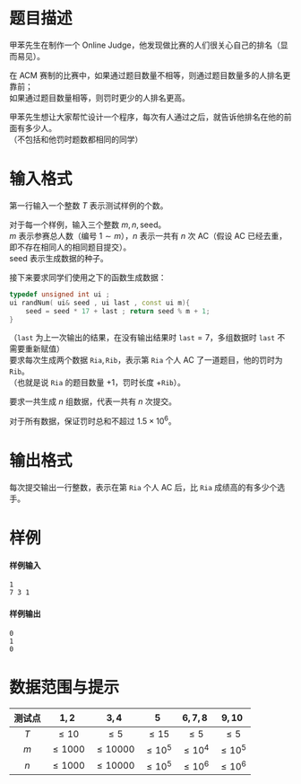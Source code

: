 
# 题目描述

甲苯先生在制作一个 Online Judge，他发现做比赛的人们很关心自己的排名（显而易见）。

在 ACM 赛制的比赛中，如果通过题目数量不相等，则通过题目数量多的人排名更靠前；  
如果通过题目数量相等，则罚时更少的人排名更高。

甲苯先生想让大家帮忙设计一个程序，每次有人通过之后，就告诉他排名在他的前面有多少人。  
（不包括和他罚时题数都相同的同学）

# 输入格式

第一行输入一个整数 $T$ 表示测试样例的个数。

对于每一个样例，输入三个整数 $m, n, \text{seed}$。  
$m$ 表示参赛总人数（编号 $1 \sim m$），$n$ 表示一共有 $n$ 次 AC（假设 AC 已经去重，即不存在相同人的相同题目提交）。  
$\text{seed}$ 表示生成数据的种子。

接下来要求同学们使用之下的函数生成数据：
```cpp
typedef unsigned int ui ;
ui randNum( ui& seed , ui last , const ui m){ 
    seed = seed * 17 + last ; return seed % m + 1; 
}
```
（$\texttt{last}$ 为上一次输出的结果，在没有输出结果时 $\texttt{last} = 7$，多组数据时 $\texttt{last}$ 不需要重新赋值）  
要求每次生成两个数据 $\texttt{Ria}, \texttt{Rib}$，表示第 $\texttt{Ria}$ 个人 AC 了一道题目，他的罚时为 $\texttt{Rib}$。  
（也就是说 $\texttt{Ria}$ 的题目数量 $+1$，罚时长度 $+\texttt{Rib}$）。

要求一共生成 $n$ 组数据，代表一共有 $n$ 次提交。

对于所有数据，保证罚时总和不超过 $1.5\times 10^6$。


# 输出格式

每次提交输出一行整数，表示在第 $\texttt{Ria}$ 个人 AC 后，比 $\texttt{Ria}$ 成绩高的有多少个选手。

# 样例

#### 样例输入
```plain
1
7 3 1
```

#### 样例输出
```plain
0
1
0
```

# 数据范围与提示

|测试点 | $1,2$ | $3,4$ | $5$ | $6,7,8$ | $9,10$ |
|:-:|:-:|:-:|:-:|:-:|:-:|
|$T$ | $\le 10$ | $\le 5$ | $\le 15$ | $\le 5$ | $\le 5$ |
|$m$ | $\le 1000$ | $\le 10000$ | $\le 10^5$ | $\le 10^4$ | $\le 10^5$ |
|$n$ | $\le 1000$ | $\le 10000$ | $\le 10^5$ | $\le 10^6$ | $\le 10^6$ |

